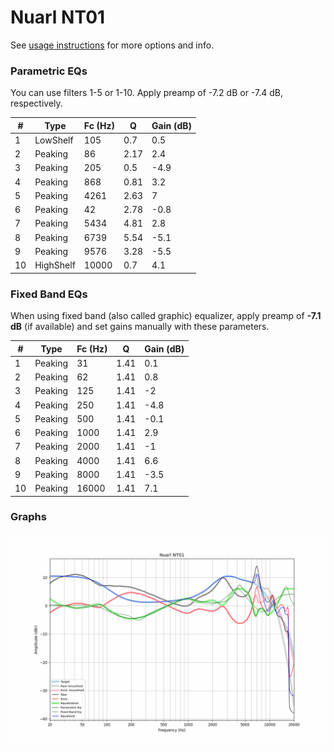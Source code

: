 # Nuarl NT01
See [usage instructions](https://github.com/jaakkopasanen/AutoEq#usage) for more options and info.

### Parametric EQs
You can use filters 1-5 or 1-10. Apply preamp of -7.2 dB or -7.4 dB, respectively.

|   # | Type      |   Fc (Hz) |    Q |   Gain (dB) |
|-----|-----------|-----------|------|-------------|
|   1 | LowShelf  |       105 | 0.7  |         0.5 |
|   2 | Peaking   |        86 | 2.17 |         2.4 |
|   3 | Peaking   |       205 | 0.5  |        -4.9 |
|   4 | Peaking   |       868 | 0.81 |         3.2 |
|   5 | Peaking   |      4261 | 2.63 |         7   |
|   6 | Peaking   |        42 | 2.78 |        -0.8 |
|   7 | Peaking   |      5434 | 4.81 |         2.8 |
|   8 | Peaking   |      6739 | 5.54 |        -5.1 |
|   9 | Peaking   |      9576 | 3.28 |        -5.5 |
|  10 | HighShelf |     10000 | 0.7  |         4.1 |

### Fixed Band EQs
When using fixed band (also called graphic) equalizer, apply preamp of **-7.1 dB** (if available) and set gains manually with these parameters.

|   # | Type    |   Fc (Hz) |    Q |   Gain (dB) |
|-----|---------|-----------|------|-------------|
|   1 | Peaking |        31 | 1.41 |         0.1 |
|   2 | Peaking |        62 | 1.41 |         0.8 |
|   3 | Peaking |       125 | 1.41 |        -2   |
|   4 | Peaking |       250 | 1.41 |        -4.8 |
|   5 | Peaking |       500 | 1.41 |        -0.1 |
|   6 | Peaking |      1000 | 1.41 |         2.9 |
|   7 | Peaking |      2000 | 1.41 |        -1   |
|   8 | Peaking |      4000 | 1.41 |         6.6 |
|   9 | Peaking |      8000 | 1.41 |        -3.5 |
|  10 | Peaking |     16000 | 1.41 |         7.1 |

### Graphs
![](./Nuarl%20NT01.png)
